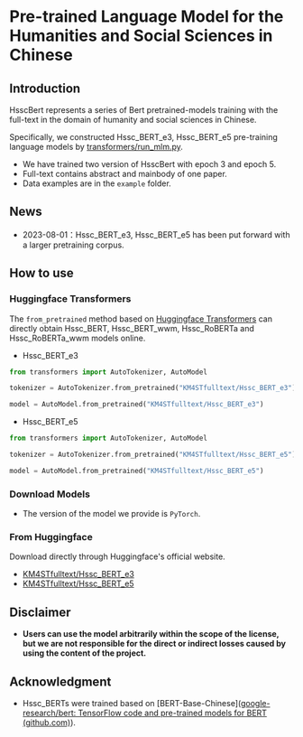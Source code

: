 ﻿# Pre-trained Language Model for the Humanities and Social Sciences in Chinese

## Introduction

HsscBert represents a series of Bert pretrained-models training with the full-text in the domain of  humanity and social sciences in Chinese.  

Specifically, we constructed Hssc_BERT_e3, Hssc_BERT_e5 pre-training language models by [transformers/run_mlm.py](https://github.com/huggingface/transformers/blob/main/examples/pytorch/language-modeling/run_mlm.py).

-  We have trained two version of HsscBert with epoch 3 and epoch 5.
-  Full-text contains abstract and mainbody of one paper.
-  Data examples are in the `example` folder.


## News 
- 2023-08-01：Hssc_BERT_e3, Hssc_BERT_e5 has been put forward with a larger pretraining corpus. 


##  How to use

### Huggingface Transformers 

The `from_pretrained` method based on [Huggingface Transformers](https://github.com/huggingface/transformers) can directly obtain Hssc_BERT, Hssc_BERT_wwm, Hssc_RoBERTa and Hssc_RoBERTa_wwm models online. 

- Hssc_BERT_e3

```python
from transformers import AutoTokenizer, AutoModel

tokenizer = AutoTokenizer.from_pretrained("KM4STfulltext/Hssc_BERT_e3")

model = AutoModel.from_pretrained("KM4STfulltext/Hssc_BERT_e3")
```

- Hssc_BERT_e5
  
```python
from transformers import AutoTokenizer, AutoModel

tokenizer = AutoTokenizer.from_pretrained("KM4STfulltext/Hssc_BERT_e5")

model = AutoModel.from_pretrained("KM4STfulltext/Hssc_BERT_e5")
```


### Download Models

- The version of the model we provide is `PyTorch`. 

### From Huggingface 

Download directly through Huggingface's official website. 

- [KM4STfulltext/Hssc_BERT_e3](https://huggingface.co/KM4STfulltext/HsscBERT_e3)
- [KM4STfulltext/Hssc_BERT_e5](https://huggingface.co/KM4STfulltext/HsscBERT_e5)


## Disclaimer

- **Users can use the model arbitrarily within the scope of the license, but we are not responsible for the direct or indirect losses caused by using the content of the project.** 


##  Acknowledgment

- Hssc_BERTs were trained based on [BERT-Base-Chinese]([google-research/bert: TensorFlow code and pre-trained models for BERT (github.com)](https://github.com/google-research/bert)).

